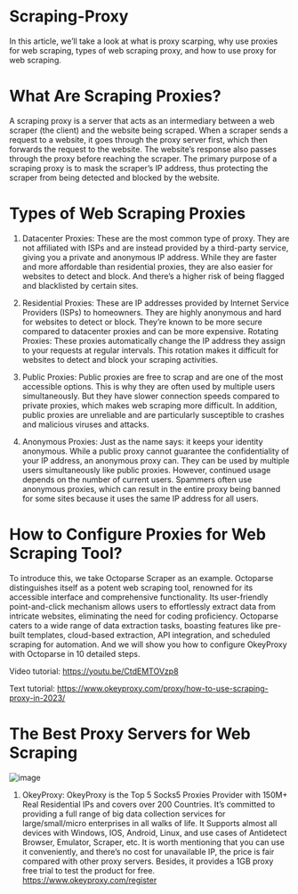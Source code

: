 # Scraping-Proxy
In this article, we’ll take a look at what is proxy scarping, why use proxies for web scraping, types of web scraping proxy, and how to use proxy for web scraping.

# What Are Scraping Proxies?
A scraping proxy is a server that acts as an intermediary between a web scraper (the client) and the website being scraped. When a scraper sends a request to a website, it goes through the proxy server first, which then forwards the request to the website. The website’s response also passes through the proxy before reaching the scraper. The primary purpose of a scraping proxy is to mask the scraper’s IP address, thus protecting the scraper from being detected and blocked by the website.

# Types of Web Scraping Proxies
1. Datacenter Proxies: These are the most common type of proxy. They are not affiliated with ISPs and are instead provided by a third-party service, giving you a private and anonymous IP address. While they are faster and more affordable than residential proxies, they are also easier for websites to detect and block. And there’s a higher risk of being flagged and blacklisted by certain sites.
   
2. Residential Proxies: These are IP addresses provided by Internet Service Providers (ISPs) to homeowners. They are highly anonymous and hard for websites to detect or block. They’re known to be more secure compared to datacenter proxies and can be more expensive.
Rotating Proxies: These proxies automatically change the IP address they assign to your requests at regular intervals. This rotation makes it difficult for websites to detect and block your scraping activities.

3. Public Proxies: Public proxies are free to scrap and are one of the most accessible options. This is why they are often used by multiple users simultaneously. But they have slower connection speeds compared to private proxies, which makes web scraping more difficult. In addition, public proxies are unreliable and are particularly susceptible to crashes and malicious viruses and attacks.

4. Anonymous Proxies: Just as the name says: it keeps your identity anonymous. While a public proxy cannot guarantee the confidentiality of your IP address, an anonymous proxy can. They can be used by multiple users simultaneously like public proxies. However, continued usage depends on the number of current users. Spammers often use anonymous proxies, which can result in the entire proxy being banned for some sites because it uses the same IP address for all users.

# How to Configure Proxies for Web Scraping Tool?

To introduce this, we take Octoparse Scraper as an example. Octoparse distinguishes itself as a potent web scraping tool, renowned for its accessible interface and comprehensive functionality. Its user-friendly point-and-click mechanism allows users to effortlessly extract data from intricate websites, eliminating the need for coding proficiency. Octoparse caters to a wide range of data extraction tasks, boasting features like pre-built templates, cloud-based extraction, API integration, and scheduled scraping for automation. And we will show you how to configure OkeyProxy with Octoparse in 10 detailed steps.

Video tutorial: https://youtu.be/CtdEMTOVzp8

Text tutorial: https://www.okeyproxy.com/proxy/how-to-use-scraping-proxy-in-2023/

# The Best Proxy Servers for Web Scraping
![image](https://github.com/OkeyProxyCom/Scraping-Proxy/assets/150340973/a33c44e0-6e4c-4310-ba02-749a4976146e)

1. OkeyProxy: OkeyProxy is the Top 5 Socks5 Proxies Provider with 150M+ Real Residential IPs and covers over 200 Countries. It’s committed to providing a full range of big data collection services for large/small/micro enterprises in all walks of life. It Supports almost all devices with Windows, IOS, Android, Linux, and use cases of Antidetect Browser, Emulator, Scraper, etc. It is worth mentioning that you can use it conveniently, and there’s no cost for unavailable IP, the price is fair compared with other proxy servers. Besides, it provides a 1GB proxy free trial to test the product for free. https://www.okeyproxy.com/register





